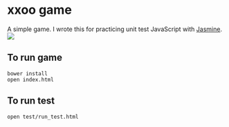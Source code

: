xxoo game
====
A simple game. I wrote this for practicing unit test JavaScript with [Jasmine](http://jasmine.github.io/).
![](http://ww3.sinaimg.cn/large/61412e43gw1epqicl1vknj20f30eewev.jpg)

## To run game
```
bower install
open index.html
```

## To run test
```
open test/run_test.html
```

